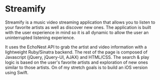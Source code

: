 # Streamify

Streamify is a music video streaming application that allows you to listen to your favorite artists as well as discover new ones. The application is built with the user experience in mind so it is all dynamic to allow the user an uninterrupted listening experience.

 It uses the EchoNest API to grab the artist and video information with a lightweight Ruby/Sinatra backend. The rest of the page is composed of Javascript (jQuery, jQuery-UI, AJAX) and HTML/CSS. The search & play logic is based on the user's favorite artists and exploration of new ones similar to those artists. On of my stretch goals is to build an iOS version using Swift.
